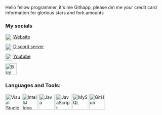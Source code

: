 Hello fellow programmer, it's me Githapp, please dm me your credit card information for glorious stars and fork amounts


### My socials

[<img align="left" alt="Website" width="22px" src="https://cdn.jsdelivr.net/npm/simple-icons@5.4.0/icons/internetexplorer.svg" />Website](https://youhavetrouble.me/)

[<img align="left" alt="Discord" width="22px" src="https://cdn.jsdelivr.net/npm/simple-icons@3.13.0/icons/discord.svg" />Discord server](https://discord.gg/j8KK5dGBps)

[<img align="left" alt="YouTube" width="22px" src="https://cdn.jsdelivr.net/npm/simple-icons@v3/icons/youtube.svg" /> Youtube](https://youtube.com/youhavetrouble)


<a href='https://ko-fi.com/U6U33PKX0' target='_blank'><img height='36' style='border:0px;height:36px;' src='https://cdn.ko-fi.com/cdn/kofi2.png?v=2' border='0' alt='Buy Me a Coffee at ko-fi.com' /></a>


### Languages and Tools:
<img align="left" alt="Visual Studio Code" width="50px" style="background-color:#fff" src="https://cdn.jsdelivr.net/npm/simple-icons@3.13.0/icons/visualstudiocode.svg" />
<img align="left" alt="IntelliJ Idea" width="50px" src="https://cdn.jsdelivr.net/npm/simple-icons@3.13.0/icons/intellijidea.svg" />
<img align="left" alt="Java" width="50px" src="https://cdn.jsdelivr.net/npm/simple-icons@3.13.0/icons/java.svg" />
<img align="left" alt="JavaScript" width="50px" src="https://cdn.jsdelivr.net/npm/simple-icons@3.13.0/icons/javascript.svg" />
<img align="left" alt="MySQL" width="50px" src="https://cdn.jsdelivr.net/npm/simple-icons@3.13.0/icons/mysql.svg" />
<img align="left" alt="GitHub" width="50px" src="https://cdn.jsdelivr.net/npm/simple-icons@3.13.0/icons/github.svg" />
